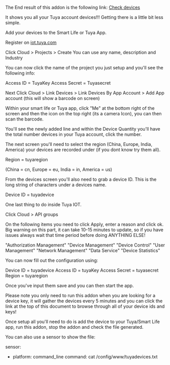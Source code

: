 The End result of this addon is the following link: <a href="/local/tuyadevices.txt" target="_blank" >Check devices</a>

It shows you all your Tuya account devices!!! Getting there is a little bit less simple.

Add your devices to the Smart Life or Tuya App.

Register on <a href="https://iot.tuya.com">iot.tuya.com</a>

Click Cloud > Projects > Create You can use any name, description and Industry

You can now click the name of the project you just setup and you'll see the following info:

Access ID = TuyaKey
Access Secret = Tuyasecret

Next Click Cloud > Link Devices > Link Devices By App Account > Add App account (this will show a barcode on screen)

Within your smart life or Tuya app, click "Me" at the bottom right of the screen and then the icon on the top right (its a camera Icon), you can then scan the barcode.

You'll see the newly added line and within the Device Quantity you'll have the total number devices in your Tuya account, click the number.

The next screen you'll need to select the region (China, Europe, India, America) your devices are recorded under (if you dont know try them all).

Region = tuyaregion

(China = cn, Europe = eu, India = in, America = us)

From the devices screen you'll also need to grab a device ID. This is the long string of characters under a devices name.

Device ID = tuyadevice

One last thing to do inside Tuya IOT.

Click Cloud > API groups

On the following items you need to click Apply, enter a reason and click ok. Big warning on this part, it can take 10-15 minutes to update, so if you have issues always wait that time period before doing ANYTHING ELSE!

"Authorization Management"
"Device Management"
"Device Control"
"User Management"
"Network Management"
"Data Service"
"Device Statistics"

You can now fill out the configuration using:

Device ID = tuyadevice
Access ID = tuyaKey
Access Secret = tuyasecret
Region = tuyaregion

Once you've input them save and you can then start the app.

Please note you only need to run this addon when you are looking for a device key, it will gather the devices every 5 minutes and you can click the link at the top of this document to browse through all of your device ids and keys!

Once setup all you'll need to do is add the device to your Tuya/Smart Life app, run this addon, stop the addon and check the file generated.

You can also use a sensor to show the file:

sensor:
  - platform: command_line
    command: cat /config/www/tuyadevices.txt
